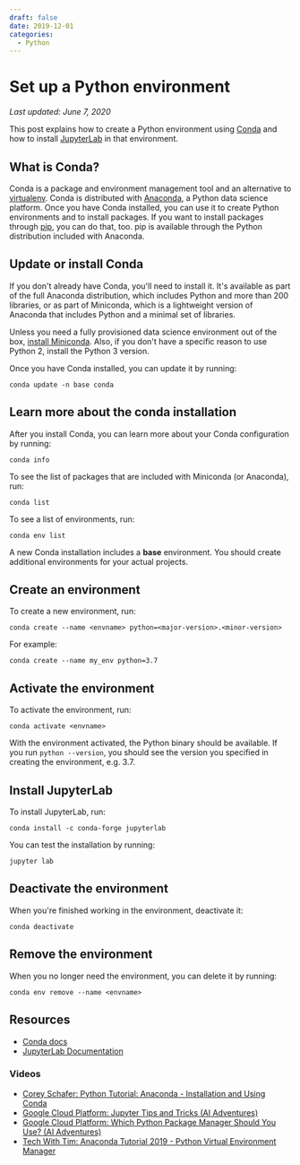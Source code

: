 ```yaml
---
draft: false
date: 2019-12-01
categories:
  - Python
---
```


# Set up a Python environment

*Last updated: June 7, 2020*

This post explains how to create a Python environment using [Conda](https://docs.conda.io/en/latest/) and how to install [JupyterLab](https://jupyterlab.readthedocs.io/en/stable/index.html) in that environment.

## What is Conda?

Conda is a package and environment management tool and an alternative to [virtualenv](https://pypi.org/project/virtualenv/). Conda is distributed with [Anaconda](https://docs.anaconda.com/), a Python data science platform. Once you have Conda installed, you can use it to create Python environments and to install packages. If you want to install packages through [pip](https://pypi.org/project/pip/), you can do that, too. pip is available through the Python distribution included with Anaconda.

## Update or install Conda

If you don't already have Conda, you'll need to install it. It's available as part of the full Anaconda distribution, which includes Python and more than 200 libraries, or as part of Miniconda, which is a lightweight version of Anaconda that includes Python and a minimal set of libraries.

Unless you need a fully provisioned data science environment out of the box, [install Miniconda](https://docs.conda.io/en/latest/miniconda.html). Also, if you don't have a specific reason to use Python 2, install the Python 3 version.

Once you have Conda installed, you can update it by running:

    conda update -n base conda

## Learn more about the conda installation

After you install Conda, you can learn more about your Conda configuration by running:

    conda info

To see the list of packages that are included with Miniconda (or Anaconda), run:

    conda list

To see a list of environments, run:

    conda env list

A new Conda installation includes a **base** environment. You should create additional environments for your actual projects.

## Create an environment

To create a new environment, run:

    conda create --name <envname> python=<major-version>.<minor-version>

For example:

    conda create --name my_env python=3.7

## Activate the environment

To activate the environment, run:

    conda activate <envname>

With the environment activated, the Python binary should be available. If you run `python --version`, you should see the version you specified in creating the environment, e.g. 3.7.

## Install JupyterLab

To install JupyterLab, run:

    conda install -c conda-forge jupyterlab

You can test the installation by running:

    jupyter lab

## Deactivate the environment

When you're finished working in the environment, deactivate it:

    conda deactivate

## Remove the environment

When you no longer need the environment, you can delete it by running:

    conda env remove --name <envname>

## Resources

* [Conda docs](https://docs.conda.io/en/latest/)
* [JupyterLab Documentation](https://jupyterlab.readthedocs.io/en/stable/index.html)

### Videos

* [Corey Schafer: Python Tutorial: Anaconda - Installation and Using Conda](https://www.youtube.com/watch?v=YJC6ldI3hWk)
* [Google Cloud Platform: Jupyter Tips and Tricks (AI Adventures)](https://www.youtube.com/watch?v=2eCHD6f_phE&list=TLPQMDcwNjIwMjCsHwENipEOJw&index=2)
* [Google Cloud Platform: Which Python Package Manager Should You Use? (AI Adventures)](https://www.youtube.com/watch?v=3J02sec99RM)
* [Tech With Tim: Anaconda Tutorial 2019 - Python Virtual Environment Manager](https://www.youtube.com/watch?v=mIB7IZFCE_k)
